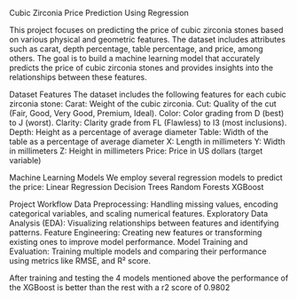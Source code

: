 Cubic Zirconia Price Prediction Using Regression

This project focuses on predicting the price of cubic zirconia stones based on various physical and geometric features. The dataset includes attributes such as carat, depth percentage, table percentage, and price, among others. The goal is to build a machine learning model that accurately predicts the price of cubic zirconia stones and provides insights into the relationships between these features.

Dataset Features The dataset includes the following features for each cubic zirconia stone: 
Carat: Weight of the cubic zirconia. 
Cut: Quality of the cut (Fair, Good, Very Good, Premium, Ideal).
Color: Color grading from D (best) to J (worst).
Clarity: Clarity grade from FL (Flawless) to I3 (most inclusions).
Depth: Height as a percentage of average diameter Table: Width of the table as a percentage of average diameter X: Length in millimeters
Y: Width in millimeters 
Z: Height in millimeters 
Price: Price in US dollars (target variable)

Machine Learning Models We employ several regression models to predict the price: 
Linear Regression 
Decision Trees 
Random Forests 
XGBoost

Project Workflow Data Preprocessing: 
Handling missing values, encoding categorical variables, and scaling numerical features. 
Exploratory Data Analysis (EDA): Visualizing relationships between features and identifying patterns. 
Feature Engineering: Creating new features or transforming existing ones to improve model performance. 
Model Training and Evaluation: Training multiple models and comparing their performance using metrics like RMSE, and R² score.

After training and testing the 4 models mentioned above the performance of the XGBoost is better than the rest with a r2 score of 0.9802
